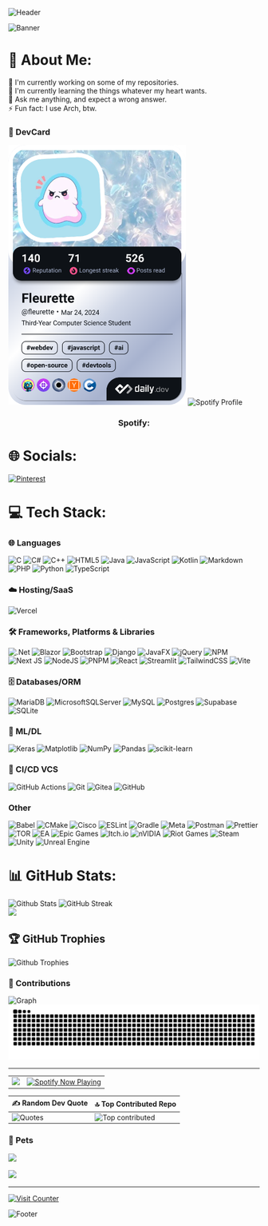 ![Header](https://capsule-render.vercel.app/api?type=waving&height=250&color=0:5433FF,50:20BDFF,100:A5FECB&text=🦋%20Fleur%20de%20Blue&textBg=false&animation=twinkling&section=header&desc=─────%20⋆⋅%20♰%20⋅⋆%20─────&descAlign=50&fontColor=FFFFFF&fontAlignY=47)

![Banner](Banner.gif)

# 💫 About Me:

🔭 I'm currently working on some of my repositories.<br>🌱 I'm currently learning the things whatever my heart wants.<br>💬 Ask me anything, and expect a wrong answer.<br>⚡ Fun fact: I use Arch, btw.

### 🪪 DevCard

<a href="https://app.daily.dev/fleurette"><img src="./devcard.png" width="356" alt="Fleurette's Dev Card"/></a>
<img src="" alt="Spotify Profile"/>
</a>

<h3 align="center">Spotify:</h3>
  <table>
    <tr>
      <td>
        <img src="https://spotify-recently-played-readme.vercel.app/api?user=31yh4jb2u4dxeck264lb3iutlcbe&count=10">
      </td>
      <td>
<a href="https://spotify-github-profile.kittinanx.com/api/view?uid=31yh4jb2u4dxeck264lb3iutlcbe&redirect=true">
<img src="https://spotify-github-profile.kittinanx.com/api/view?uid=31yh4jb2u4dxeck264lb3iutlcbe&cover_image=true&theme=default&show_offline=true&background_color=121212&interchange=false&bar_color=53b14f&bar_color_cover=true" alt="Spotify Now Playing" />
</td>

# 🌐 Socials:

[![Pinterest](https://img.shields.io/badge/Pinterest-%23E60023.svg?logo=Pinterest&logoColor=white&style=for-the-badge)](https://pinterest.com/lumen_floris)
<!--[![Codepen](https://img.shields.io/badge/Codepen-000000?style=for-the-badge&logo=codepen&logoColor=white)](https://codepen.io/Xylphy)
[![Quora](https://img.shields.io/badge/Quora-%23B92B27.svg?logo=Quora&logoColor=white&style=for-the-badge)](https://quora.com/profile/D-e-s-t-i-n-y-21)
[![Reddit](https://img.shields.io/badge/Reddit-%23FF4500.svg?logo=Reddit&logoColor=white&style=for-the-badge)](https://reddit.com/user/--Synthesia--)-->


# 💻 Tech Stack:

### 🌐 Languages

![C](https://img.shields.io/badge/c-%2300599C.svg?style=for-the-badge&logo=c&logoColor=white)
![C#](https://img.shields.io/badge/c%23-%23239120.svg?style=for-the-badge&logo=csharp&logoColor=white)
![C++](https://img.shields.io/badge/c++-%2300599C.svg?style=for-the-badge&logo=c%2B%2B&logoColor=white)
![HTML5](https://img.shields.io/badge/html5-%23E34F26.svg?style=for-the-badge&logo=html5&logoColor=white)
![Java](https://img.shields.io/badge/java-%23ED8B00.svg?style=for-the-badge&logo=openjdk&logoColor=white)
![JavaScript](https://img.shields.io/badge/javascript-%23323330.svg?style=for-the-badge&logo=javascript&logoColor=%23F7DF1E)
![Kotlin](https://img.shields.io/badge/kotlin-%237F52FF.svg?style=for-the-badge&logo=kotlin&logoColor=white)
![Markdown](https://img.shields.io/badge/markdown-%23000000.svg?style=for-the-badge&logo=markdown&logoColor=white)
![PHP](https://img.shields.io/badge/php-%23777BB4.svg?style=for-the-badge&logo=php&logoColor=white)
![Python](https://img.shields.io/badge/python-3670A0?style=for-the-badge&logo=python&logoColor=ffdd54)
![TypeScript](https://img.shields.io/badge/typescript-%23007ACC.svg?style=for-the-badge&logo=typescript&logoColor=white)

### ☁️ Hosting/SaaS

![Vercel](https://img.shields.io/badge/vercel-%23000000.svg?style=for-the-badge&logo=vercel&logoColor=white)

### 🛠️ Frameworks, Platforms & Libraries

![.Net](https://img.shields.io/badge/.NET-5C2D91?style=for-the-badge&logo=.net&logoColor=white)
![Blazor](https://img.shields.io/badge/blazor-%235C2D91.svg?style=for-the-badge&logo=blazor&logoColor=white)
![Bootstrap](https://img.shields.io/badge/bootstrap-%238511FA.svg?style=for-the-badge&logo=bootstrap&logoColor=white)
![Django](https://img.shields.io/badge/django-%23092E20.svg?style=for-the-badge&logo=django&logoColor=white)
![JavaFX](https://img.shields.io/badge/javafx-%23FF0000.svg?style=for-the-badge&logo=javafx&logoColor=white)
![jQuery](https://img.shields.io/badge/jquery-%230769AD.svg?style=for-the-badge&logo=jquery&logoColor=white)
![NPM](https://img.shields.io/badge/NPM-%23CB3837.svg?style=for-the-badge&logo=npm&logoColor=white)
![Next JS](https://img.shields.io/badge/Next-black?style=for-the-badge&logo=next.js&logoColor=white)
![NodeJS](https://img.shields.io/badge/node.js-6DA55F?style=for-the-badge&logo=node.js&logoColor=white)
![PNPM](https://img.shields.io/badge/pnpm-%234a4a4a.svg?style=for-the-badge&logo=pnpm&logoColor=f69220)
![React](https://img.shields.io/badge/react-%2320232a.svg?style=for-the-badge&logo=react&logoColor=%2361DAFB)
![Streamlit](https://img.shields.io/badge/Streamlit-%23FE4B4B.svg?style=for-the-badge&logo=streamlit&logoColor=white)
![TailwindCSS](https://img.shields.io/badge/tailwindcss-%2338B2AC.svg?style=for-the-badge&logo=tailwind-css&logoColor=white)
![Vite](https://img.shields.io/badge/vite-%23646CFF.svg?style=for-the-badge&logo=vite&logoColor=white)

### 🗄️ Databases/ORM

![MariaDB](https://img.shields.io/badge/MariaDB-003545?style=for-the-badge&logo=mariadb&logoColor=white)
![MicrosoftSQLServer](https://img.shields.io/badge/Microsoft%20SQL%20Server-CC2927?style=for-the-badge&logo=microsoft%20sql%20server&logoColor=white)
![MySQL](https://img.shields.io/badge/mysql-4479A1.svg?style=for-the-badge&logo=mysql&logoColor=white)
![Postgres](https://img.shields.io/badge/postgres-%23316192.svg?style=for-the-badge&logo=postgresql&logoColor=white)
![Supabase](https://img.shields.io/badge/Supabase-3ECF8E?style=for-the-badge&logo=supabase&logoColor=white)
![SQLite](https://img.shields.io/badge/sqlite-%2307405e.svg?style=for-the-badge&logo=sqlite&logoColor=white)

### 🤖 ML/DL

![Keras](https://img.shields.io/badge/Keras-%23D00000.svg?style=for-the-badge&logo=Keras&logoColor=white)
![Matplotlib](https://img.shields.io/badge/Matplotlib-%23ffffff.svg?style=for-the-badge&logo=Matplotlib&logoColor=black)
![NumPy](https://img.shields.io/badge/numpy-%23013243.svg?style=for-the-badge&logo=numpy&logoColor=white)
![Pandas](https://img.shields.io/badge/pandas-%23150458.svg?style=for-the-badge&logo=pandas&logoColor=white)
![scikit-learn](https://img.shields.io/badge/scikit--learn-%23F7931E.svg?style=for-the-badge&logo=scikit-learn&logoColor=white)

### 🚀 CI/CD VCS

![GitHub Actions](https://img.shields.io/badge/github%20actions-%232671E5.svg?style=for-the-badge&logo=githubactions&logoColor=white)
![Git](https://img.shields.io/badge/git-%23F05033.svg?style=for-the-badge&logo=git&logoColor=white)
![Gitea](https://img.shields.io/badge/Gitea-34495E?style=for-the-badge&logo=gitea&logoColor=5D9425)
![GitHub](https://img.shields.io/badge/github-%23121011.svg?style=for-the-badge&logo=github&logoColor=white)

### Other

![Babel](https://img.shields.io/badge/Babel-F9DC3e?style=for-the-badge&logo=babel&logoColor=black)
![CMake](https://img.shields.io/badge/CMake-%23008FBA.svg?style=for-the-badge&logo=cmake&logoColor=white)
![Cisco](https://img.shields.io/badge/cisco-%23049fd9.svg?style=for-the-badge&logo=cisco&logoColor=black)
![ESLint](https://img.shields.io/badge/ESLint-4B3263?style=for-the-badge&logo=eslint&logoColor=white)
![Gradle](https://img.shields.io/badge/Gradle-02303A.svg?style=for-the-badge&logo=Gradle&logoColor=white)
![Meta](https://img.shields.io/badge/Meta-%230467DF.svg?style=for-the-badge&logo=Meta&logoColor=white)
![Postman](https://img.shields.io/badge/Postman-FF6C37?style=for-the-badge&logo=postman&logoColor=white)
![Prettier](https://img.shields.io/badge/prettier-%23F7B93E.svg?style=for-the-badge&logo=prettier&logoColor=black)
![TOR](https://img.shields.io/badge/tor-%237E4798.svg?style=for-the-badge&logo=tor-project&logoColor=white)
![EA](https://img.shields.io/badge/ea-%23000000.svg?style=for-the-badge&logo=ea&logoColor=white)
![Epic Games](https://img.shields.io/badge/epicgames-%23313131.svg?style=for-the-badge&logo=epicgames&logoColor=white)
![Itch.io](https://img.shields.io/badge/Itch-%23FF0B34.svg?style=for-the-badge&logo=Itch.io&logoColor=white)
![nVIDIA](https://img.shields.io/badge/nVIDIA-%2376B900.svg?style=for-the-badge&logo=nVIDIA&logoColor=white)
![Riot Games](https://img.shields.io/badge/riotgames-D32936.svg?style=for-the-badge&logo=riotgames&logoColor=white)
![Steam](https://img.shields.io/badge/steam-%23000000.svg?style=for-the-badge&logo=steam&logoColor=white)
![Unity](https://img.shields.io/badge/unity-%23000000.svg?style=for-the-badge&logo=unity&logoColor=white)
![Unreal Engine](https://img.shields.io/badge/unrealengine-%23313131.svg?style=for-the-badge&logo=unrealengine&logoColor=white)

# 📊 GitHub Stats:

![Github Stats](https://github-readme-stats.vercel.app/api?username=Xylphy&show_icons=true&bg_color=000000ff&theme=github_dark)
![GitHub Streak](https://github-readme-streak-stats-five-steel.vercel.app?user=Xylphy&&theme=github-dark-blue&background=45%2C000000ff%2C000000ff&hide_border=false) <br>
<img
  src="https://github-readme-stats.vercel.app/api/top-langs/?username=Xylphy&theme=github_dark&hide_border=false&include_all_commits=true&count_private=true&layout=compact&langs_count=20&bg_color=000000ff" 
  height="350"
  />

## 🏆 GitHub Trophies

![Github Trophies](https://github-profile-trophy.vercel.app/?username=Xylphy&theme=tokyonight&no-frame=false&no-bg=false&margin-w=4)

### 🌟 Contributions

![Graph](https://github-readme-activity-graph.vercel.app/graph?username=Xylphy&theme=react)
![Snake](https://raw.githubusercontent.com/Xylphy/Xylphy/output/github-snake-dark.svg)

---

| ✍️ Random Dev Quote                                                               | 🔝 Top Contributed Repo                                                                                                                      |
| --------------------------------------------------------------------------------- | -------------------------------------------------------------------------------------------------------------------------------------------- |
| ![Quotes](https://quotes-github-readme.vercel.app/api?type=vetical&theme=radical) | ![Top contributed](https://github-contributor-stats.vercel.app/api?username=Xylphy&limit=5&theme=dark&combine_all_yearly_contributions=true) |

### 🐥 Pets

<img
  src="https://render.gitanimals.org/farms/Xylphy"
/>

<img
  src="https://render.gitanimals.org/guilds/669546667782242005/draw"
/>

---

[![Visit Counter](https://komarev.com/ghpvc/?username=Xylphy&style=for-the-badge&color=3bcdeb)](https://komarev.com/ghpvc/?username=Xylphy&style=for-the-badge&color=3bcdeb)

![Footer](https://capsule-render.vercel.app/api?type=waving&height=250&color=0:5433FF,50:20BDFF,100:A5FECB&textBg=false&animation=twinkling&section=footer&reversal=false)
